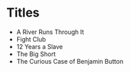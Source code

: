 # Titles

- A River Runs Through It
- Fight Club
- 12 Years a Slave
- The Big Short
- The Curious Case of Benjamin Button
